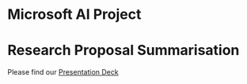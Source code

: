 # Microsoft AI Project
# Research Proposal Summarisation

Please find our [Presentation Deck](https://docs.google.com/presentation/d/1752jB4l3XS00KPQXDBkrkMqshVfkN38HwkzsCdoekdQ/edit#slide=id.g31a32e28b18_1_34)